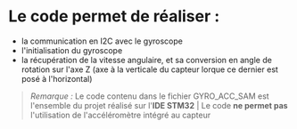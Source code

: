 # Le code permet de réaliser :

- la communication en I2C avec le gyroscope
- l'initialisation du gyroscope
- la récupération de la vitesse angulaire, et sa conversion en angle de rotation sur l'axe Z (axe à la verticale du capteur lorque ce dernier est posé à l'horizontal)

> *Remarque :* Le code contenu dans le fichier GYRO_ACC_SAM est l'ensemble du projet réalisé sur l'**IDE STM32** | Le code **ne permet pas** l'utilisation de l'accéléromètre intégré au capteur


